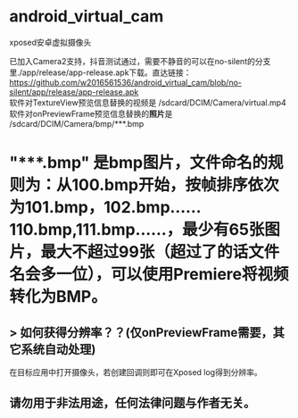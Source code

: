 # android_virtual_cam
xposed安卓虚拟摄像头  

已加入Camera2支持，抖音测试通过，需要不静音的可以在no-silent的分支里./app/release/app-release.apk下载。直达链接：https://github.com/w2016561536/android_virtual_cam/blob/no-silent/app/release/app-release.apk  
软件对TextureView预览信息替换的视频是 /sdcard/DCIM/Camera/virtual.mp4  
软件对onPreviewFrame预览信息替换的**照片**是 /sdcard/DCIM/Camera/bmp/***.bmp  
# "***.bmp" 是bmp图片，文件命名的规则为：从100.bmp开始，按帧排序依次为101.bmp，102.bmp……110.bmp,111.bmp……，最少有65张图片，最大不超过99张（超过了的话文件名会多一位），可以使用Premiere将视频转化为BMP。

## > 如何获得分辨率？？(仅onPreviewFrame需要，其它系统自动处理)
在目标应用中打开摄像头，若创建回调则即可在Xposed log得到分辨率。

## 请勿用于非法用途，任何法律问题与作者无关。
